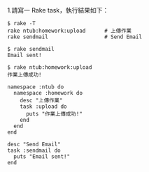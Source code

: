 1.請寫一 Rake task，執行結果如下：

    $ rake -T
    rake ntub:homework:upload      # 上傳作業
    rake sendmail                  # Send Email

    $ rake sendmail
    Email sent!

    $ rake ntub:homework:upload
    作業上傳成功!

```
namespace :ntub do
  namespace :homework do
    desc "上傳作業"
    task :upload do
      puts "作業上傳成功!"
    end
  end
end

desc "Send Email"
task :sendmail do
  puts "Email sent!"
end
```